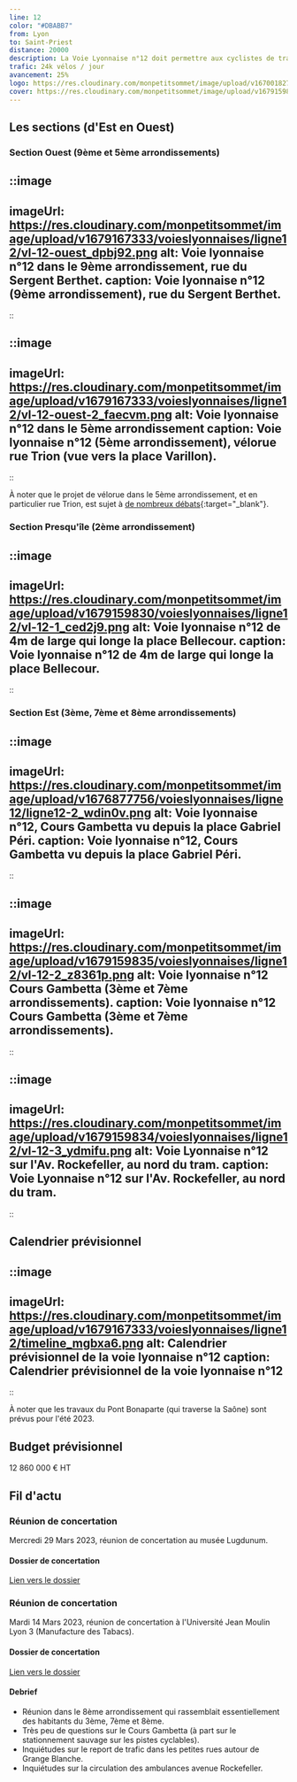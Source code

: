 ```yaml
---
line: 12
color: "#DBABB7"
from: Lyon
to: Saint-Priest
distance: 20000
description: La Voie Lyonnaise n°12 doit permettre aux cyclistes de traverser Lyon d'Ouest en Est en passant le 9ème, le 5ème, le 2ème, le 3ème, le 7ème et le 8ème arrondissement avant de rejoindre Saint-Priest. Elle passera par des lieux emblématiques de Lyon comme la place Bellecour, le Pont Bonaparte et le Pont de la Guillotière. Ce projet est très ambitieux, car il vise à aménager des lieux très denses où les aménagements cyclables sont rudimentaires voir inexistants.
trafic: 24k vélos / jour
avancement: 25%
logo: https://res.cloudinary.com/monpetitsommet/image/upload/v1670018279/voieslyonnaises/ligne12/cover-vl12_f9gc5x.png
cover: https://res.cloudinary.com/monpetitsommet/image/upload/v1679159835/voieslyonnaises/ligne12/vl-12-2_z8361p.png
---
```


## Les sections (d'Est en Ouest)

### Section Ouest (9ème et 5ème arrondissements)

::image
---
imageUrl: https://res.cloudinary.com/monpetitsommet/image/upload/v1679167333/voieslyonnaises/ligne12/vl-12-ouest_dpbj92.png
alt: Voie lyonnaise n°12 dans le 9ème arrondissement, rue du Sergent Berthet.
caption: Voie lyonnaise n°12 (9ème arrondissement), rue du Sergent Berthet.
---
::

::image
---
imageUrl: https://res.cloudinary.com/monpetitsommet/image/upload/v1679167333/voieslyonnaises/ligne12/vl-12-ouest-2_faecvm.png
alt: Voie lyonnaise n°12 dans le 5ème arrondissement
caption: Voie lyonnaise n°12 (5ème arrondissement), vélorue rue Trion (vue vers la place Varillon).
---
::

À noter que le projet de vélorue dans le 5ème arrondissement, et en particulier rue Trion, est sujet à [de nombreux débats](https://www.leprogres.fr/economie/2023/03/20/voie-lyonnaise-12-a-fourviere-un-collectif-s-oppose-au-projet-de-la-rue-de-trion-en-sens-unique){:target="_blank"}.

### Section Presqu'île (2ème arrondissement)

::image
---
imageUrl: https://res.cloudinary.com/monpetitsommet/image/upload/v1679159830/voieslyonnaises/ligne12/vl-12-1_ced2j9.png
alt: Voie lyonnaise n°12 de 4m de large qui longe la place Bellecour.
caption: Voie lyonnaise n°12 de 4m de large qui longe la place Bellecour.
---
::


### Section Est (3ème, 7ème et 8ème arrondissements)

::image
---
imageUrl: https://res.cloudinary.com/monpetitsommet/image/upload/v1676877756/voieslyonnaises/ligne12/ligne12-2_wdin0v.png
alt: Voie lyonnaise n°12, Cours Gambetta vu depuis la place Gabriel Péri.
caption: Voie lyonnaise n°12, Cours Gambetta vu depuis la place Gabriel Péri.
---
::

::image
---
imageUrl: https://res.cloudinary.com/monpetitsommet/image/upload/v1679159835/voieslyonnaises/ligne12/vl-12-2_z8361p.png
alt: Voie lyonnaise n°12 Cours Gambetta (3ème et 7ème arrondissements).
caption: Voie lyonnaise n°12 Cours Gambetta (3ème et 7ème arrondissements).
---
::

::image
---
imageUrl: https://res.cloudinary.com/monpetitsommet/image/upload/v1679159834/voieslyonnaises/ligne12/vl-12-3_ydmifu.png
alt: Voie Lyonnaise n°12 sur l'Av. Rockefeller, au nord du tram.
caption: Voie Lyonnaise n°12 sur l'Av. Rockefeller, au nord du tram.
---
::

## Calendrier prévisionnel

::image
---
imageUrl: https://res.cloudinary.com/monpetitsommet/image/upload/v1679167333/voieslyonnaises/ligne12/timeline_mgbxa6.png
alt: Calendrier prévisionnel de la voie lyonnaise n°12
caption: Calendrier prévisionnel de la voie lyonnaise n°12
---
::

À noter que les travaux du Pont Bonaparte (qui traverse la Saône) sont prévus pour l'été 2023.

## Budget prévisionnel
12 860 000 € HT

## Fil d'actu

### Réunion de concertation
Mercredi 29 Mars 2023, réunion de concertation au musée Lugdunum.

#### Dossier de concertation
[Lien vers le dossier](https://jeparticipe.grandlyon.com/media/default/0001/01/2cb050a25f0c7e80a0e5ea22cc329f4896245873.pdf)

### Réunion de concertation
Mardi 14 Mars 2023, réunion de concertation à l'Université Jean Moulin Lyon 3 (Manufacture des Tabacs).

#### Dossier de concertation
[Lien vers le dossier](https://jeparticipe.grandlyon.com/media/default/0001/01/2cb050a25f0c7e80a0e5ea22cc329f4896245873.pdf)

#### Debrief
- Réunion dans le 8ème arrondissement qui rassemblait essentiellement des habitants du 3ème, 7ème et 8ème.
- Très peu de questions sur le Cours Gambetta (à part sur le stationnement sauvage sur les pistes cyclables).
- Inquiétudes sur le report de trafic dans les petites rues autour de Grange Blanche.
- Inquiétudes sur la circulation des ambulances avenue Rockefeller.

